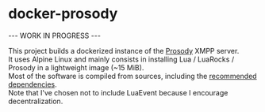 # docker-prosody

--- WORK IN PROGRESS ---

This project builds a dockerized instance of the [Prosody](https://prosody.im) XMPP server.  
It uses Alpine Linux and mainly consists in installing Lua / LuaRocks / Prosody in a lightweight image (~15 MiB).  
Most of the software is compiled from sources, including the [recommended dependencies](https://prosody.im/doc/depends).  
Note that I've chosen not to include LuaEvent because I encourage decentralization.
